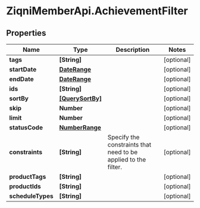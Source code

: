# ZiqniMemberApi.AchievementFilter

## Properties

Name | Type | Description | Notes
------------ | ------------- | ------------- | -------------
**tags** | **[String]** |  | [optional] 
**startDate** | [**DateRange**](DateRange.md) |  | [optional] 
**endDate** | [**DateRange**](DateRange.md) |  | [optional] 
**ids** | **[String]** |  | [optional] 
**sortBy** | [**[QuerySortBy]**](QuerySortBy.md) |  | [optional] 
**skip** | **Number** |  | [optional] 
**limit** | **Number** |  | [optional] 
**statusCode** | [**NumberRange**](NumberRange.md) |  | [optional] 
**constraints** | **[String]** | Specify the constraints that need to be applied to the filter. | [optional] 
**productTags** | **[String]** |  | [optional] 
**productIds** | **[String]** |  | [optional] 
**scheduleTypes** | **[String]** |  | [optional] 


